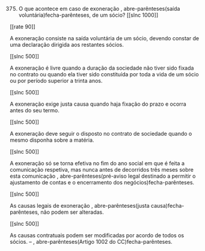 375. O que acontece em caso de exoneração , abre-parênteses(saída voluntária)fecha-parênteses, de um sócio?
[[slnc 1000]]

[[rate 90]]

A exoneração consiste na saída voluntária de um sócio, devendo constar de uma declaração dirigida aos
restantes sócios.

[[slnc 500]]

A exoneração é livre quando a duração da sociedade não tiver sido fixada no contrato ou quando ela tiver sido constituída por toda a vida de um sócio ou por período superior a trinta anos.

[[slnc 500]]

A exoneração exige justa causa quando haja fixação do prazo e ocorra antes do seu termo.

[[slnc 500]]

A exoneração deve seguir o disposto no contrato de sociedade quando o mesmo disponha sobre a matéria.

[[slnc 500]]

A exoneração só se torna efetiva no fim do ano social em que é feita a comunicação respetiva, mas nunca
antes de decorridos três meses sobre esta comunicação , abre-parênteses(pré-aviso legal destinado a permitir o ajustamento de contas e o encerramento dos negócios)fecha-parênteses.

[[slnc 500]]

As causas legais de exoneração , abre-parênteses(justa causa)fecha-parênteses, não podem ser alteradas.

[[slnc 500]]

As causas contratuais  podem ser modificadas por acordo de todos os sócios. – , abre-parênteses(Artigo 1002 do CC)fecha-parênteses.

